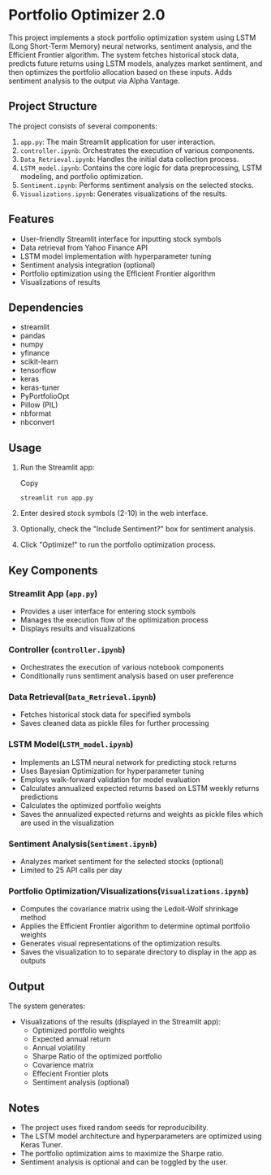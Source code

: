 # Portfolio Optimizer 2.0

This project implements a stock portfolio optimization system using LSTM (Long Short-Term Memory) neural networks, sentiment analysis, and the Efficient Frontier algorithm. The system fetches historical stock data, predicts future returns using LSTM models, analyzes market sentiment, and then optimizes the portfolio allocation based on these inputs. Adds sentiment analysis to the output via Alpha Vantage.


## Project Structure

The project consists of several components:

1. `app.py`: The main Streamlit application for user interaction.
2. `controller.ipynb`: Orchestrates the execution of various components.
3. `Data_Retrieval.ipynb`: Handles the initial data collection process.
4. `LSTM_model.ipynb`: Contains the core logic for data preprocessing, LSTM modeling, and portfolio optimization.
5. `Sentiment.ipynb`: Performs sentiment analysis on the selected stocks.
6. `Visualizations.ipynb`: Generates visualizations of the results.

## Features

- User-friendly Streamlit interface for inputting stock symbols
- Data retrieval from Yahoo Finance API
- LSTM model implementation with hyperparameter tuning
- Sentiment analysis integration (optional)
- Portfolio optimization using the Efficient Frontier algorithm
- Visualizations of results

## Dependencies

- streamlit
- pandas
- numpy
- yfinance
- scikit-learn
- tensorflow
- keras
- keras-tuner
- PyPortfolioOpt
- Pillow (PIL)
- nbformat
- nbconvert

## Usage

1. Run the Streamlit app:
    
    Copy
    
    `streamlit run app.py`
    
2. Enter desired stock symbols (2-10) in the web interface.
3. Optionally, check the "Include Sentiment?" box for sentiment analysis.
4. Click "Optimize!" to run the portfolio optimization process.

## Key Components

### Streamlit App (`app.py`)

- Provides a user interface for entering stock symbols
- Manages the execution flow of the optimization process
- Displays results and visualizations

### Controller (`controller.ipynb`)

- Orchestrates the execution of various notebook components
- Conditionally runs sentiment analysis based on user preference

### Data Retrieval(`Data_Retrieval.ipynb`)

- Fetches historical stock data for specified symbols
- Saves cleaned data as pickle files for further processing

### LSTM Model(`LSTM_model.ipynb`)

- Implements an LSTM neural network for predicting stock returns
- Uses Bayesian Optimization for hyperparameter tuning
- Employs walk-forward validation for model evaluation
- Calculates annualized expected returns based on LSTM weekly returns predictions
- Calculates the optimized portfolio weights 
- Saves the annualized expected returns and weights as pickle files which are used in the visualization

### Sentiment Analysis(`Sentiment.ipynb`)

- Analyzes market sentiment for the selected stocks (optional)
- Limited to 25 API calls per day

### Portfolio Optimization/Visualizations(`Visualizations.ipynb`)

- Computes the covariance matrix using the Ledoit-Wolf shrinkage method
- Applies the Efficient Frontier algorithm to determine optimal portfolio weights
- Generates visual representations of the optimization results.
- Saves the visualization to to separate directory to display in the app as outputs

## Output

The system generates:

- Visualizations of the results (displayed in the Streamlit app):
	- Optimized portfolio weights
	- Expected annual return
	- Annual volatility
	- Sharpe Ratio of the optimized portfolio
	- Covarience matrix
	- Effecient Frontier plots
	- Sentiment analysis (optional)

## Notes

- The project uses fixed random seeds for reproducibility.
- The LSTM model architecture and hyperparameters are optimized using Keras Tuner.
- The portfolio optimization aims to maximize the Sharpe ratio.
- Sentiment analysis is optional and can be toggled by the user.

